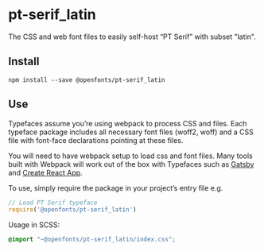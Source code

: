 
# pt-serif_latin

The CSS and web font files to easily self-host “PT Serif” with subset "latin".

## Install

`npm install --save @openfonts/pt-serif_latin`

## Use

Typefaces assume you’re using webpack to process CSS and files. Each typeface
package includes all necessary font files (woff2, woff) and a CSS file with
font-face declarations pointing at these files.

You will need to have webpack setup to load css and font files. Many tools built
with Webpack will work out of the box with Typefaces such as [Gatsby](https://github.com/gatsbyjs/gatsby)
and [Create React App](https://github.com/facebookincubator/create-react-app).

To use, simply require the package in your project’s entry file e.g.

```javascript
// Load PT Serif typeface
require('@openfonts/pt-serif_latin')
```

Usage in SCSS:
```scss
@import "~@openfonts/pt-serif_latin/index.css";
```

